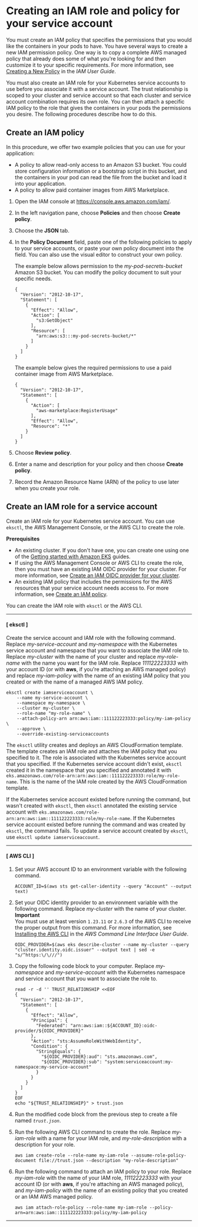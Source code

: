 # Creating an IAM role and policy for your service account<a name="create-service-account-iam-policy-and-role"></a>

You must create an IAM policy that specifies the permissions that you would like the containers in your pods to have\. You have several ways to create a new IAM permission policy\. One way is to copy a complete AWS managed policy that already does some of what you're looking for and then customize it to your specific requirements\. For more information, see [Creating a New Policy](https://docs.aws.amazon.com/IAM/latest/UserGuide/access_policies_create.html) in the *IAM User Guide*\.

You must also create an IAM role for your Kubernetes service accounts to use before you associate it with a service account\. The trust relationship is scoped to your cluster and service account so that each cluster and service account combination requires its own role\. You can then attach a specific IAM policy to the role that gives the containers in your pods the permissions you desire\. The following procedures describe how to do this\.

## Create an IAM policy<a name="create-service-account-iam-policy"></a>

In this procedure, we offer two example policies that you can use for your application:
+ A policy to allow read\-only access to an Amazon S3 bucket\. You could store configuration information or a bootstrap script in this bucket, and the containers in your pod can read the file from the bucket and load it into your application\.
+ A policy to allow paid container images from AWS Marketplace\.

1. Open the IAM console at [https://console\.aws\.amazon\.com/iam/](https://console.aws.amazon.com/iam/)\.

1. In the left navigation pane, choose **Policies** and then choose **Create policy**\. 

1. Choose the **JSON** tab\.

1. In the **Policy Document** field, paste one of the following policies to apply to your service accounts, or paste your own policy document into the field\. You can also use the visual editor to construct your own policy\.

   The example below allows permission to the *my\-pod\-secrets\-bucket* Amazon S3 bucket\. You can modify the policy document to suit your specific needs\.

   ```
   {
     "Version": "2012-10-17",
     "Statement": [
       {
         "Effect": "Allow",
         "Action": [
           "s3:GetObject"
         ],
         "Resource": [
           "arn:aws:s3:::my-pod-secrets-bucket/*"
         ]
       }
     ]
   }
   ```

   The example below gives the required permissions to use a paid container image from AWS Marketplace\.

   ```
   {
     "Version": "2012-10-17",
     "Statement": [
       {
         "Action": [
           "aws-marketplace:RegisterUsage"
         ],
         "Effect": "Allow",
         "Resource": "*"
       }
     ]
   }
   ```

1. Choose **Review policy**\.

1. Enter a name and description for your policy and then choose **Create policy**\.

1. Record the Amazon Resource Name \(ARN\) of the policy to use later when you create your role\.

## Create an IAM role for a service account<a name="create-service-account-iam-role"></a>

Create an IAM role for your Kubernetes service account\. You can use `eksctl`, the AWS Management Console, or the AWS CLI to create the role\.

**Prerequisites**
+ An existing cluster\. If you don't have one, you can create one using one of the [Getting started with Amazon EKS](getting-started.md) guides\.
+ If using the AWS Management Console or AWS CLI to create the role, then you must have an existing IAM OIDC provider for your cluster\. For more information, see [Create an IAM OIDC provider for your cluster](enable-iam-roles-for-service-accounts.md)\.
+ An existing IAM policy that includes the permissions for the AWS resources that your service account needs access to\. For more information, see [Create an IAM policy](#create-service-account-iam-policy)\.

You can create the IAM role with `eksctl` or the AWS CLI\.

------
#### [ eksctl ]

Create the service account and IAM role with the following command\. Replace *my\-service\-account* and *my\-namespace* with the Kubernetes service account and namespace that you want to associate the IAM role to\. Replace *my\-cluster* with the name of your cluster and replace *my\-role\-name* with the name you want for the IAM role\. Replace *111122223333* with your account ID \(or with **aws**, if you're attaching an AWS managed policy\) and replace *my\-iam\-policy* with the name of an existing IAM policy that you created or with the name of a managed AWS IAM policy\.

```
eksctl create iamserviceaccount \
    --name my-service-account \
    --namespace my-namespace \
    --cluster my-cluster \
    --role-name "my-role-name" \
    --attach-policy-arn arn:aws:iam::111122223333:policy/my-iam-policy \
    --approve \
    --override-existing-serviceaccounts
```

The `eksctl` utility creates and deploys an AWS CloudFormation template\. The template creates an IAM role and attaches the IAM policy that you specified to it\. The role is associated with the Kubernetes service account that you specified\. If the Kubernetes service account didn't exist, `eksctl` created it in the namespace that you specified and annotated it with `eks.amazonaws.com/role-arn:arn:aws:iam::111122223333:role/my-role-name`\. This is the name of the IAM role created by the AWS CloudFormation template\.

If the Kubernetes service account existed before running the command, but wasn't created with `eksctl`, then `eksctl` annotated the existing service account with `eks.amazonaws.com/role-arn:arn:aws:iam::111122223333:role/my-role-name`\. If the Kubernetes service account existed before running the command and was created by `eksctl`, the command fails\. To update a service account created by `eksctl`, use `eksctl update iamserviceaccount`\.

------
#### [ AWS CLI ]

1. Set your AWS account ID to an environment variable with the following command\.

   ```
   ACCOUNT_ID=$(aws sts get-caller-identity --query "Account" --output text)
   ```

1. Set your OIDC identity provider to an environment variable with the following command\. Replace *my\-cluster* with the name of your cluster\.
**Important**  
You must use at least version `1.23.11` or `2.6.3` of the AWS CLI to receive the proper output from this command\. For more information, see [Installing the AWS CLI](https://docs.aws.amazon.com/cli/latest/userguide/cli-chap-install.html) in the *AWS Command Line Interface User Guide*\.

   ```
   OIDC_PROVIDER=$(aws eks describe-cluster --name my-cluster --query "cluster.identity.oidc.issuer" --output text | sed -e "s/^https:\/\///")
   ```

1. Copy the following code block to your computer\. Replace *my\-namespace* and *my\-service\-account* with the Kubernetes namespace and service account that you want to associate the role to\.

   ```
   read -r -d '' TRUST_RELATIONSHIP <<EOF
   {
     "Version": "2012-10-17",
     "Statement": [
       {
         "Effect": "Allow",
         "Principal": {
           "Federated": "arn:aws:iam::${ACCOUNT_ID}:oidc-provider/${OIDC_PROVIDER}"
         },
         "Action": "sts:AssumeRoleWithWebIdentity",
         "Condition": {
           "StringEquals": {
             "${OIDC_PROVIDER}:aud": "sts.amazonaws.com",
             "${OIDC_PROVIDER}:sub": "system:serviceaccount:my-namespace:my-service-account"
           }
         }
       }
     ]
   }
   EOF
   echo "${TRUST_RELATIONSHIP}" > trust.json
   ```

1. Run the modified code block from the previous step to create a file named *`trust.json`*\.

1. Run the following AWS CLI command to create the role\. Replace *my\-iam\-role* with a name for your IAM role, and *my\-role\-description* with a description for your role\.

   ```
   aws iam create-role --role-name my-iam-role --assume-role-policy-document file://trust.json --description "my-role-description"
   ```

1. Run the following command to attach an IAM policy to your role\. Replace *my\-iam\-role* with the name of your IAM role, *111122223333* with your account ID \(or with **aws**, if you're attaching an AWS managed policy\), and *my\-iam\-policy* with the name of an existing policy that you created or an IAM AWS managed policy\.

   ```
   aws iam attach-role-policy --role-name my-iam-role --policy-arn=arn:aws:iam::111122223333:policy/my-iam-policy
   ```

------